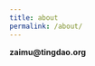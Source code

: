 ```yaml
---
title: about
permalink: /about/
---
```


**zaimu**<span><strong>@</strong><span>**tingdao.org**

<div id="disqus_thread"></div>
<script>
    var disqus_config = function () {
        this.page.url = "http://zaimu.tingdao.org/about/";
        this.page.identifier = "about-board";
    };
    (function() {  // DON'T EDIT BELOW THIS LINE
        var d = document, s = d.createElement('script');
        s.src = '//zaimu.disqus.com/embed.js';
        s.setAttribute('data-timestamp', +new Date());
        (d.head || d.body).appendChild(s);
    })();
</script>
